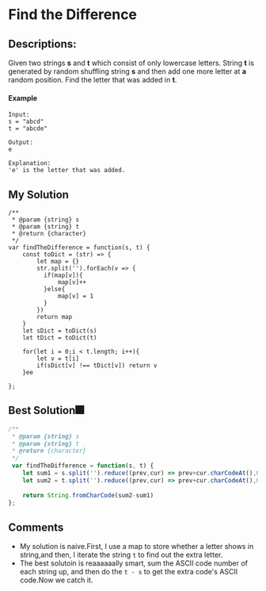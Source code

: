 # Find the Difference

## Descriptions: 
Given two strings **s** and **t** which consist of only lowercase letters.
String **t** is generated by random shuffling string **s** and then add one more letter at **a** random position.
Find the letter that was added in **t**.


#### Example
```
Input:
s = "abcd"
t = "abcde"

Output:
e

Explanation:
'e' is the letter that was added.
```

## My Solution
```
/**
 * @param {string} s
 * @param {string} t
 * @return {character}
 */
var findTheDifference = function(s, t) {
    const toDict = (str) => {
        let map = {}
        str.split('').forEach(v => {
          if(map[v]){
              map[v]++
          }else{
              map[v] = 1
          }
        })
        return map
    }
    let sDict = toDict(s)
    let tDict = toDict(t)
    
    for(let i = 0;i < t.length; i++){
        let v = t[i]
        if(sDict[v] !== tDict[v]) return v   
    }ee
    
};
```

## Best Solution🎆
```javascript
/**
 * @param {string} s
 * @param {string} t
 * @return {character}
 */
 var findTheDifference = function(s, t) {
    let sum1 = s.split('').reduce((prev,cur) => prev+cur.charCodeAt(),0)
    let sum2 = t.split('').reduce((prev,cur) => prev+cur.charCodeAt(),0)
    
    return String.fromCharCode(sum2-sum1)
};
```

## Comments
- My solution is naive.First, I use a map to store whether a letter shows in string,and then, I iterate the string `t` to find out the extra letter.
- The best solutoin is reaaaaaally smart, sum the ASCII code number of each string up, and then do the `t - s` to get the extra code's ASCII code.Now we catch it.






